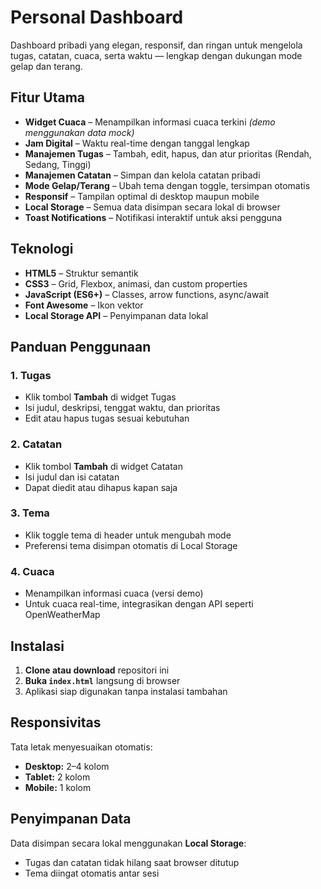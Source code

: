 # Personal Dashboard

Dashboard pribadi yang elegan, responsif, dan ringan untuk mengelola tugas, catatan, cuaca, serta waktu — lengkap dengan dukungan mode gelap dan terang.

## Fitur Utama

- **Widget Cuaca** – Menampilkan informasi cuaca terkini *(demo menggunakan data mock)*  
- **Jam Digital** – Waktu real-time dengan tanggal lengkap  
- **Manajemen Tugas** – Tambah, edit, hapus, dan atur prioritas (Rendah, Sedang, Tinggi)  
- **Manajemen Catatan** – Simpan dan kelola catatan pribadi  
- **Mode Gelap/Terang** – Ubah tema dengan toggle, tersimpan otomatis  
- **Responsif** – Tampilan optimal di desktop maupun mobile  
- **Local Storage** – Semua data disimpan secara lokal di browser  
- **Toast Notifications** – Notifikasi interaktif untuk aksi pengguna  

## Teknologi

- **HTML5** – Struktur semantik  
- **CSS3** – Grid, Flexbox, animasi, dan custom properties  
- **JavaScript (ES6+)** – Classes, arrow functions, async/await  
- **Font Awesome** – Ikon vektor  
- **Local Storage API** – Penyimpanan data lokal  


## Panduan Penggunaan

### 1. Tugas
- Klik tombol **Tambah** di widget Tugas  
- Isi judul, deskripsi, tenggat waktu, dan prioritas  
- Edit atau hapus tugas sesuai kebutuhan  

### 2. Catatan
- Klik tombol **Tambah** di widget Catatan  
- Isi judul dan isi catatan  
- Dapat diedit atau dihapus kapan saja  

### 3. Tema
- Klik toggle tema di header untuk mengubah mode  
- Preferensi tema disimpan otomatis di Local Storage  

### 4. Cuaca
- Menampilkan informasi cuaca (versi demo)  
- Untuk cuaca real-time, integrasikan dengan API seperti OpenWeatherMap  

## Instalasi

1. **Clone atau download** repositori ini  
2. **Buka `index.html`** langsung di browser  
3. Aplikasi siap digunakan tanpa instalasi tambahan  

## Responsivitas

Tata letak menyesuaikan otomatis:  
- **Desktop:** 2–4 kolom  
- **Tablet:** 2 kolom  
- **Mobile:** 1 kolom  

## Penyimpanan Data

Data disimpan secara lokal menggunakan **Local Storage**:
- Tugas dan catatan tidak hilang saat browser ditutup  
- Tema diingat otomatis antar sesi  





